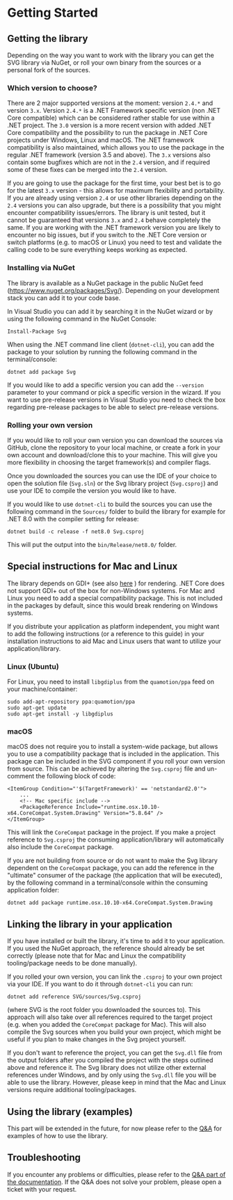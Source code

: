 # Getting Started

## Getting the library

Depending on the way you want to work with the library you can get the SVG library via NuGet, or roll your own binary from the sources or a personal fork of the sources. 

### Which version to choose?
There are 2 major supported versions at the moment: version `2.4.*` and version `3.x`. Version `2.4.*` is a .NET Framework specific version (non .NET Core compatible)
which can be considered rather stable for use within a .NET project.
The `3.0` version is a more recent version with added .NET Core compatibility and the possibility to run the package in .NET Core projects under Windows, Linux and macOS.
The .NET framework compatibility is also maintained, which allows you to use the package in the regular .NET framework (version 3.5 and above).
The `3.x` versions also contain some bugfixes which are not in the `2.4` version, and if required some of these fixes can be merged into the `2.4` version.

If you are going to use the package for the first time, your best bet is to go for the latest `3.x` version - this allows for maximum flexibility and portability.
If you are already using version `2.4` or use other libraries depending on the `2.4` versions you can also upgrade,
but there is a possibility that you might encounter compatibility issues/errors.
The library is unit tested, but it cannot be guaranteed that versions `3.x` and `2.4` behave completely the same.
If you are working with the .NET framework version you are likely to encounter no big issues, but if you switch to the .NET Core version or switch platforms
(e.g. to macOS or Linux) you need to test and validate the calling code to be sure everything keeps working as expected.

### Installing via NuGet
The library is available as a NuGet package in the public NuGet feed (https://www.nuget.org/packages/Svg/).
Depending on your development stack you can add it to your code base.

In Visual Studio you can add it by searching it in the NuGet wizard or by using the following command in the NuGet Console:
```
Install-Package Svg
```

When using the .NET command line client (`dotnet-cli`), you can add the package to your solution by running the following command in the terminal/console:
```
dotnet add package Svg
```

If you would like to add a specific version you can add the `--version` parameter to your command or pick a specific version in the wizard.
If you want to use pre-release versions in Visual Studio you need to check the box regarding pre-release packages to be able to select pre-release versions.

### Rolling your own version
If you would like to roll your own version you can download the sources via GitHub, clone the repository to your local machine,
or create a fork in your own account and download/clone this to your machine. This will give you more flexibility in choosing the target framework(s) and compiler flags.

Once you downloaded the sources you can use the IDE of your choice to open the solution file (`Svg.sln`) or the Svg library project (`Svg.csproj`)
and use your IDE to compile the version you would like to have.

If you would like to use `dotnet-cli` to build the sources you can use the following command in the `Sources/` folder to build the library
for example for .NET 8.0 with the compiler setting for release:
```
dotnet build -c release -f net8.0 Svg.csproj
```
This will put the output into the `bin/Release/net8.0/` folder.

## Special instructions for Mac and Linux
The library depends on GDI+ (see also [here](http://svg-net.github.io/SVG/articles/Faq.html#im-getting-a-svggdipluscannotbeloadedexception-if-running-under-linux-or-macos) ) for rendering.
.NET Core does not support GDI+ out of the box for non-Windows systems. For Mac and Linux you need to add a special compatibility package.
This is not included in the packages by default, since this would break rendering on Windows systems.

If you distribute your application as platform independent, you might want to add the following instructions (or a reference to this guide)
in your installation instructions to aid Mac and Linux users that want to utilize your application/library.

### Linux (Ubuntu)
For Linux, you need to install `libgdiplus` from the `quamotion/ppa` feed on your machine/container:
```
sudo add-apt-repository ppa:quamotion/ppa
sudo apt-get update
sudo apt-get install -y libgdiplus
```

### macOS
macOS does not require you to install a system-wide package, but allows you to use a compatibility package that is included in the application.
This package can be included in the SVG component if you roll your own version from source.
This can be achieved by altering the `Svg.csproj` file and un-comment the following block of code:
```
<ItemGroup Condition="'$(TargetFramework)' == 'netstandard2.0'">
    ...
    <!-- Mac specific include -->
    <PackageReference Include="runtime.osx.10.10-x64.CoreCompat.System.Drawing" Version="5.8.64" />
</ItemGroup>
```
This will link the `CoreCompat` package in the project.
If you make a project reference to `Svg.csproj` the consuming application/library will automatically also include the `CoreCompat` package.

If you are not building from source or do not want to make the Svg library dependent on the `CoreCompat` package,
you can add the reference in the "ultimate" consumer of the package (the application that will be executed),
by the following command in a terminal/console within the consuming application folder:
```
dotnet add package runtime.osx.10.10-x64.CoreCompat.System.Drawing
```

## Linking the library in your application
If you have installed or built the library, it's time to add it to your application.
If you used the NuGet approach, the reference should already be set correctly (please note that for Mac and Linux the compatibility tooling/package needs to be done manually).

If you rolled your own version, you can link the `.csproj` to your own project via your IDE. If you want to do it through `dotnet-cli` you can run:
```
dotnet add reference SVG/sources/Svg.csproj
```
(where SVG is the root folder you downloaded the sources to).
This approach will also take over all references required to the target project (e.g. when you added the `CoreCompat` package for Mac).
This will also compile the Svg sources when you build your own project, which might be useful if you plan to make changes in the Svg project yourself.

If you don't want to reference the project, you can get the `Svg.dll` file from the output folders after you compiled the project with the steps outlined above and reference it.
The Svg library does not utilize other external references under Windows, and by only using the `Svg.dll` file you will be able to use the library. 
However, please keep in mind that the Mac and Linux versions require additional tooling/packages.

## Using the library (examples)
This part will be extended in the future, for now please refer to the [Q&A](http://svg-net.github.io/SVG/articles/Faq.html) for examples of how to use the library.

## Troubleshooting
If you encounter any problems or difficulties, please refer to the [Q&A part of the documentation](http://svg-net.github.io/SVG/articles/Faq.html).
If the Q&A does not solve your problem, please open a ticket with your request.
